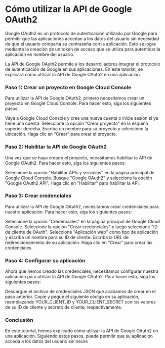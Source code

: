 # Cómo utilizar la API de Google OAuth2

Google OAuth2 es un protocolo de autenticación utilizado por Google para permitir que las aplicaciones accedan a los datos del usuario sin necesidad de que el usuario comparta su contraseña con la aplicación. Esto se logra mediante la creación de un token de acceso que se utiliza para autenticar la aplicación en nombre del usuario.

La API de Google OAuth2 permite a los desarrolladores integrar el protocolo de autenticación de Google en sus aplicaciones. En este tutorial, se explicará cómo utilizar la API de Google OAuth2 en una aplicación.

### Paso 1: Crear un proyecto en Google Cloud Console

Para utilizar la API de Google OAuth2, primero necesitamos crear un proyecto en Google Cloud Console. Para hacer esto, siga los siguientes pasos:

Vaya a Google Cloud Console y cree una nueva cuenta o inicie sesión si ya tiene una cuenta.
Seleccione la opción "Crear proyecto" en la esquina superior derecha.
Escriba un nombre para su proyecto y seleccione la ubicación.
Haga clic en "Crear" para crear el proyecto.

### Paso 2: Habilitar la API de Google OAuth2

Una vez que se haya creado el proyecto, necesitamos habilitar la API de Google OAuth2. Para hacer esto, siga los siguientes pasos:

Seleccione la opción "Habilitar APIs y servicios" en la página principal de Google Cloud Console.
Busque "Google OAuth2" y seleccione la opción "Google OAuth2 API".
Haga clic en "Habilitar" para habilitar la API.

### Paso 3: Crear credenciales

Para utilizar la API de Google OAuth2, necesitamos crear credenciales para nuestra aplicación. Para hacer esto, siga los siguientes pasos:

Seleccione la opción "Credenciales" en la página principal de Google Cloud Console.
Seleccione la opción "Crear credenciales" y luego seleccione "ID de cliente de OAuth".
Seleccione "Aplicación web" como tipo de aplicación y escriba un nombre para su ID de cliente.
Escriba la URL de redireccionamiento de su aplicación.
Haga clic en "Crear" para crear las credenciales.

### Paso 4: Configurar su aplicación

Ahora que hemos creado las credenciales, necesitamos configurar nuestra aplicación para utilizar la API de Google OAuth2. Para hacer esto, siga los siguientes pasos:

Descargue el archivo de credenciales JSON que acabamos de crear en el paso anterior.
Copie y pegue el siguiente código en su aplicación, reemplazando YOUR_CLIENT_ID y YOUR_CLIENT_SECRET con los valores de su ID de cliente y secreto de cliente, respectivamente.

### Conclusión

En este tutorial, hemos explicado cómo utilizar la API de Google OAuth2 en una aplicación. Siguiendo estos pasos, puede permitir que su aplicación acceda a los datos del usuario sin neces
